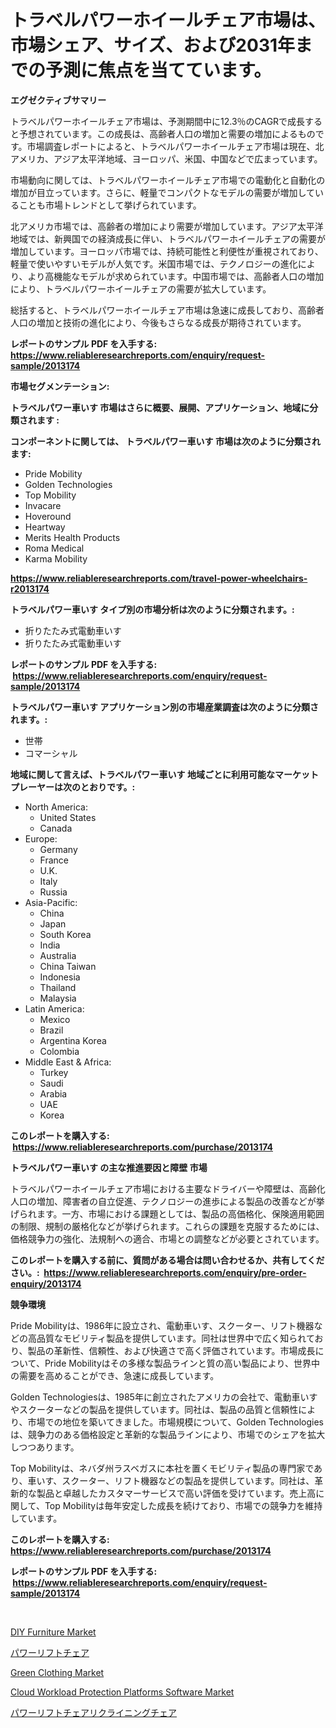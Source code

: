 <p><h1>トラベルパワーホイールチェア市場は、市場シェア、サイズ、および2031年までの予測に焦点を当てています。</h1></p><p><strong>エグゼクティブサマリー</strong></p>
<p><p>トラベルパワーホイールチェア市場は、予測期間中に12.3％のCAGRで成長すると予想されています。この成長は、高齢者人口の増加と需要の増加によるものです。市場調査レポートによると、トラベルパワーホイールチェア市場は現在、北アメリカ、アジア太平洋地域、ヨーロッパ、米国、中国などで広まっています。</p><p>市場動向に関しては、トラベルパワーホイールチェア市場での電動化と自動化の増加が目立っています。さらに、軽量でコンパクトなモデルの需要が増加していることも市場トレンドとして挙げられています。</p><p>北アメリカ市場では、高齢者の増加により需要が増加しています。アジア太平洋地域では、新興国での経済成長に伴い、トラベルパワーホイールチェアの需要が増加しています。ヨーロッパ市場では、持続可能性と利便性が重視されており、軽量で使いやすいモデルが人気です。米国市場では、テクノロジーの進化により、より高機能なモデルが求められています。中国市場では、高齢者人口の増加により、トラベルパワーホイールチェアの需要が拡大しています。</p><p>総括すると、トラベルパワーホイールチェア市場は急速に成長しており、高齢者人口の増加と技術の進化により、今後もさらなる成長が期待されています。</p></p>
<p><strong>レポートのサンプル PDF を入手する: <a href="https://www.reliableresearchreports.com/enquiry/request-sample/2013174">https://www.reliableresearchreports.com/enquiry/request-sample/2013174</a></strong></p>
<p><strong>市場セグメンテーション:</strong></p>
<p><strong> トラベルパワー車いす 市場はさらに概要、展開、アプリケーション、地域に分類されます :</strong></p>
<p><strong>コンポーネントに関しては、 トラベルパワー車いす 市場は次のように分類されます: &nbsp;</strong></p>
<p><ul><li>Pride Mobility</li><li>Golden Technologies</li><li>Top Mobility</li><li>Invacare</li><li>Hoveround</li><li>Heartway</li><li>Merits Health Products</li><li>Roma Medical</li><li>Karma Mobility</li></ul></p>
<p><strong><a href="https://www.reliableresearchreports.com/travel-power-wheelchairs-r2013174">https://www.reliableresearchreports.com/travel-power-wheelchairs-r2013174</a></strong></p>
<p><strong> トラベルパワー車いす タイプ別の市場分析は次のように分類されます。:</strong></p>
<p><ul><li>折りたたみ式電動車いす</li><li>折りたたみ式電動車いす</li></ul></p>
<p><strong>レポートのサンプル PDF を入手する: &nbsp;<a href="https://www.reliableresearchreports.com/enquiry/request-sample/2013174">https://www.reliableresearchreports.com/enquiry/request-sample/2013174</a></strong></p>
<p><strong> トラベルパワー車いす アプリケーション別の市場産業調査は次のように分類されます。:</strong></p>
<p><ul><li>世帯</li><li>コマーシャル</li></ul></p>
<p><strong>地域に関して言えば、トラベルパワー車いす 地域ごとに利用可能なマーケットプレーヤーは次のとおりです。:</strong></p>
<p><ul>
    <li>
        North America:
        <ul>
            <li>United States</li>
            <li>Canada</li>
        </ul>
    </li>
    <li>
        Europe:
        <ul>
            <li>Germany</li>
            <li>France</li>
            <li>U.K.</li>
            <li>Italy</li>
            <li>Russia</li>
        </ul>
    </li>
    <li>
        Asia-Pacific:
        <ul>
            <li>China</li>
            <li>Japan</li>
            <li>South Korea</li>
            <li>India</li>
            <li>Australia</li>
            <li>China Taiwan</li>
            <li>Indonesia</li>
            <li>Thailand</li>
            <li>Malaysia</li>
        </ul>
    </li>
    <li>
        Latin America:
        <ul>
            <li>Mexico</li>
            <li>Brazil</li>
            <li>Argentina Korea</li>
            <li>Colombia</li>
        </ul>
    </li>
    <li>
        Middle East & Africa:
        <ul>
            <li>Turkey</li>
            <li>Saudi</li>
            <li>Arabia</li>
            <li>UAE</li>
            <li>Korea</li>
        </ul>
    </li>
    </ul></p>
<p><strong>このレポートを購入する: &nbsp;<a href="https://www.reliableresearchreports.com/purchase/2013174">https://www.reliableresearchreports.com/purchase/2013174</a></strong></p>
<p><strong>トラベルパワー車いす の主な推進要因と障壁 市場</strong></p>
<p><p>トラベルパワーホイールチェア市場における主要なドライバーや障壁は、高齢化人口の増加、障害者の自立促進、テクノロジーの進歩による製品の改善などが挙げられます。一方、市場における課題としては、製品の高価格化、保険適用範囲の制限、規制の厳格化などが挙げられます。これらの課題を克服するためには、価格競争力の強化、法規制への適合、市場との調整などが必要とされています。</p></p>
<p><strong>このレポートを購入する前に、質問がある場合は問い合わせるか、共有してください。:&nbsp; <a href="https://www.reliableresearchreports.com/enquiry/pre-order-enquiry/2013174">https://www.reliableresearchreports.com/enquiry/pre-order-enquiry/2013174</a></strong></p>
<p><strong>競争環境</strong></p>
<p><p>Pride Mobilityは、1986年に設立され、電動車いす、スクーター、リフト機器などの高品質なモビリティ製品を提供しています。同社は世界中で広く知られており、製品の革新性、信頼性、および快適さで高く評価されています。市場成長について、Pride Mobilityはその多様な製品ラインと質の高い製品により、世界中の需要を高めることができ、急速に成長しています。</p><p>Golden Technologiesは、1985年に創立されたアメリカの会社で、電動車いすやスクーターなどの製品を提供しています。同社は、製品の品質と信頼性により、市場での地位を築いてきました。市場規模について、Golden Technologiesは、競争力のある価格設定と革新的な製品ラインにより、市場でのシェアを拡大しつつあります。</p><p>Top Mobilityは、ネバダ州ラスベガスに本社を置くモビリティ製品の専門家であり、車いす、スクーター、リフト機器などの製品を提供しています。同社は、革新的な製品と卓越したカスタマーサービスで高い評価を受けています。売上高に関して、Top Mobilityは毎年安定した成長を続けており、市場での競争力を維持しています。</p></p>
<p><strong>このレポートを購入する: &nbsp; <a href="https://www.reliableresearchreports.com/purchase/2013174">https://www.reliableresearchreports.com/purchase/2013174</a></strong></p>
<p><strong>レポートのサンプル PDF を入手する: &nbsp;<a href="https://www.reliableresearchreports.com/enquiry/request-sample/2013174">https://www.reliableresearchreports.com/enquiry/request-sample/2013174</a></strong><strong></strong></p>
<p>&nbsp;</p>
<p><p><a href="https://www.linkedin.com/pulse/diy-furniture-market-exploring-share-trends-future-growth-bevanism-wnvbf?trackingId=A%2BIK9cLos4mymiIZlX340w%3D%3D">DIY Furniture Market</a></p><p><a href="https://github.com/zjkmgcs938405/Market-Research-Report-List-2/blob/main/855984854382.md">パワーリフトチェア</a></p><p><a href="https://www.linkedin.com/pulse/green-clothing-market-size-outlook-forecast-2024-2031-bevanism-a3lhf?trackingId=2timP21kHfzIQm9bCTeljg%3D%3D">Green Clothing Market</a></p><p><a href="https://github.com/lataunyatinikmelvin59ilbd0dv/Market-Research-Report-List-2/blob/main/cloud-workload-protection-platforms-software-market.md">Cloud Workload Protection Platforms Software Market</a></p><p><a href="https://github.com/roulaayoub-saad/Market-Research-Report-List-1/blob/main/483486654383.md">パワーリフトチェアリクライニングチェア</a></p></p>